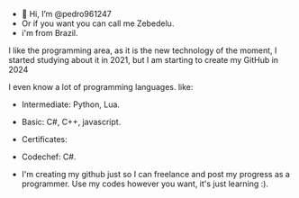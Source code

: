 - 👋 Hi, I’m @pedro961247
- Or if you want you can call me Zebedelu.
- i'm from Brazil.

I like the programming area, as it is the new technology of the moment,
I started studying about it in 2021, but I am starting to create my GitHub in 2024

I even know a lot of programming languages.
like:
- Intermediate: Python, Lua.
- Basic: C#, C++, javascript.

- Certificates:
-   Codechef: C#.

- I'm creating my github just so I can freelance and post my progress as a programmer.
Use my codes however you want, it's just learning :).
